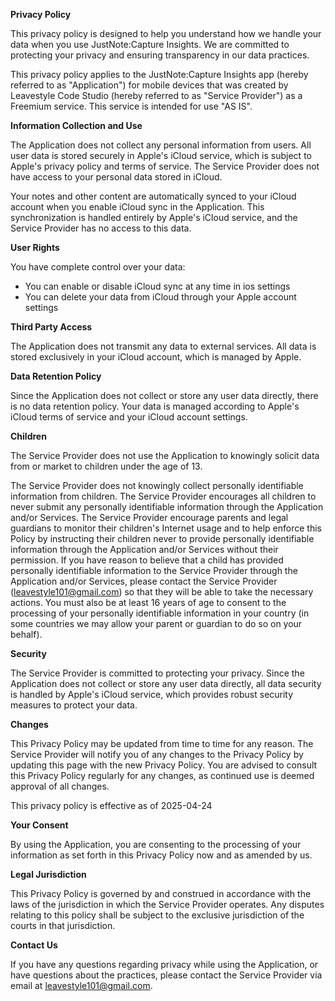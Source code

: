 **Privacy Policy**

This privacy policy is designed to help you understand how we handle your data when you use JustNote:Capture Insights. We are committed to protecting your privacy and ensuring transparency in our data practices.

This privacy policy applies to the JustNote:Capture Insights app (hereby referred to as "Application") for mobile devices that was created by Leavestyle Code Studio (hereby referred to as "Service Provider") as a Freemium service. This service is intended for use "AS IS".

**Information Collection and Use**

The Application does not collect any personal information from users. All user data is stored securely in Apple's iCloud service, which is subject to Apple's privacy policy and terms of service. The Service Provider does not have access to your personal data stored in iCloud.

Your notes and other content are automatically synced to your iCloud account when you enable iCloud sync in the Application. This synchronization is handled entirely by Apple's iCloud service, and the Service Provider has no access to this data.

**User Rights**

You have complete control over your data:
- You can enable or disable iCloud sync at any time in ios settings
- You can delete your data from iCloud through your Apple account settings

**Third Party Access**

The Application does not transmit any data to external services. All data is stored exclusively in your iCloud account, which is managed by Apple.

**Data Retention Policy**

Since the Application does not collect or store any user data directly, there is no data retention policy. Your data is managed according to Apple's iCloud terms of service and your iCloud account settings.

**Children**

The Service Provider does not use the Application to knowingly solicit data from or market to children under the age of 13.

The Service Provider does not knowingly collect personally identifiable information from children. The Service Provider encourages all children to never submit any personally identifiable information through the Application and/or Services. The Service Provider encourage parents and legal guardians to monitor their children's Internet usage and to help enforce this Policy by instructing their children never to provide personally identifiable information through the Application and/or Services without their permission. If you have reason to believe that a child has provided personally identifiable information to the Service Provider through the Application and/or Services, please contact the Service Provider (leavestyle101@gmail.com) so that they will be able to take the necessary actions. You must also be at least 16 years of age to consent to the processing of your personally identifiable information in your country (in some countries we may allow your parent or guardian to do so on your behalf).

**Security**

The Service Provider is committed to protecting your privacy. Since the Application does not collect or store any user data directly, all data security is handled by Apple's iCloud service, which provides robust security measures to protect your data.

**Changes**

This Privacy Policy may be updated from time to time for any reason. The Service Provider will notify you of any changes to the Privacy Policy by updating this page with the new Privacy Policy. You are advised to consult this Privacy Policy regularly for any changes, as continued use is deemed approval of all changes.

This privacy policy is effective as of 2025-04-24

**Your Consent**

By using the Application, you are consenting to the processing of your information as set forth in this Privacy Policy now and as amended by us.

**Legal Jurisdiction**

This Privacy Policy is governed by and construed in accordance with the laws of the jurisdiction in which the Service Provider operates. Any disputes relating to this policy shall be subject to the exclusive jurisdiction of the courts in that jurisdiction.

**Contact Us**

If you have any questions regarding privacy while using the Application, or have questions about the practices, please contact the Service Provider via email at leavestyle101@gmail.com. 

